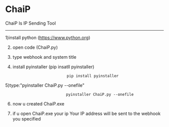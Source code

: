 # ChaiP
ChaiP Is IP Sending Tool
_______________________________________
1)install python (https://www.python.org)

2) open code (ChaiP.py)

3) type webhook and system title

4) install pyinstaller (pip insatll pyinstaller)

                               pip install pyinstaller

5)type:"pyinstaller ChaiP.py --onefile"

                               pyinstaller ChaiP.py --onefile
                               
6) now u created ChaiP.exe

7) if u open ChaiP.exe your ip Your IP address will be sent to the webhook you specified

